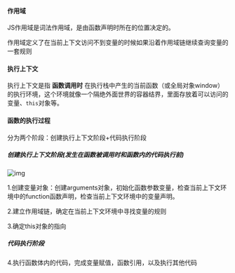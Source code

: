 #### 作用域

JS作用域是词法作用域，是由函数声明时所在的位置决定的。

作用域定义了在当前上下文访问不到变量的时候如果沿着作用域链继续查询变量的一套规则



#### 执行上下文

执行上下文是指 **函数调用时** 在执行栈中产生的当前函数（或全局对象window）的执行环境，这个环境就像一个隔绝外面世界的容器结界，里面存放着可以访问的变量、`this`对象等。



#### 函数的执行过程

分为两个阶段：创建执行上下文阶段+代码执行阶段

##### 创建执行上下文阶段(发生在函数被调用时和函数内的代码执行前)

![img](https://user-gold-cdn.xitu.io/2019/8/16/16c99c432b75f0de?imageView2/0/w/1280/h/960/format/webp/ignore-error/1)

1.创建变量对象：创建arguments对象，初始化函数参数变量，检查当前上下文环境中的function函数声明，检查当前上下文环境中的变量声明。

2.建立作用域链，确定在当前上下文环境中寻找变量的规则

3.确定this对象的指向

##### 代码执行阶段

4.执行函数体内的代码，完成变量赋值，函数引用，以及执行其他代码

